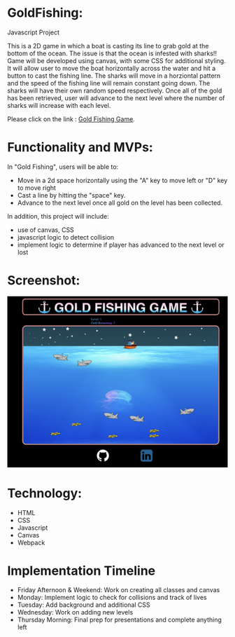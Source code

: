 # GoldFishing:
Javascript Project

This is a 2D game in which a boat is casting its line to grab gold at the bottom of the ocean. The issue is that the ocean is infested with sharks!! 
Game will be developed using canvas, with some CSS for additional styling. It will allow user to move the boat horizontally across the water and hit a button to cast the fishing line. The sharks will move in a horziontal pattern and the speed of the fishing line will remain constant going down. The sharks will have their own random speed respectively. Once all of the gold has been retrieved, user will advance to the next level where the number of sharks will increase with each level. 

Please click on the link : [Gold Fishing Game](https://tasangpo.github.io/GoldFishingGame/).

# Functionality and MVPs:
In "Gold Fishing", users will be able to:

- Move in a 2d space horizontally using the "A" key to move left or "D" key to move right
- Cast a line by hitting the "space" key.
- Advance to the next level once all gold on the level has been collected.

In addition, this project will include:

- use of canvas, CSS
- javascript logic to detect collision
- implement logic to determine if player has advanced to the next level or lost

# Screenshot:

![alt text](https://github.com/tasangpo/GoldFishingGame/blob/main/game_screenshot.png)

# Technology:
- HTML
- CSS
- Javascript
- Canvas
- Webpack

# Implementation Timeline
- Friday Afternoon & Weekend: Work on creating all classes and canvas
- Monday: Implement logic to check for collisions and track of lives
- Tuesday: Add background and additional CSS
- Wednesday: Work on adding new levels
- Thursday Morning: Final prep for presentations and complete anything left 
